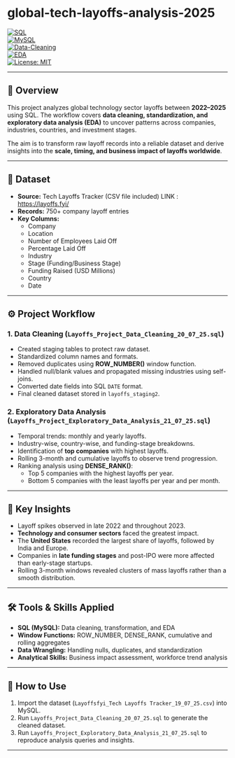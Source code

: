 # global-tech-layoffs-analysis-2025

[![SQL](https://img.shields.io/badge/SQL-MySQL-blue)](#)  
[![MySQL](https://img.shields.io/badge/Database-MySQL-orange)](#)  
[![Data-Cleaning](https://img.shields.io/badge/Process-Data%20Cleaning-success)](#)  
[![EDA](https://img.shields.io/badge/Analysis-EDA-orange)](#)  
[![License: MIT](https://img.shields.io/badge/License-MIT-green.svg)](LICENSE)  

---

## 📌 Overview  
This project analyzes global technology sector layoffs between **2022–2025** using SQL. The workflow covers **data cleaning, standardization, and exploratory data analysis (EDA)** to uncover patterns across companies, industries, countries, and investment stages.  

The aim is to transform raw layoff records into a reliable dataset and derive insights into the **scale, timing, and business impact of layoffs worldwide**.  

---

## 📂 Dataset  
- **Source:** Tech Layoffs Tracker (CSV file included)  LINK : https://layoffs.fyi/
- **Records:** 750+ company layoff entries  
- **Key Columns:**  
  - Company  
  - Location  
  - Number of Employees Laid Off  
  - Percentage Laid Off  
  - Industry  
  - Stage (Funding/Business Stage)  
  - Funding Raised (USD Millions)  
  - Country  
  - Date  

---

## ⚙️ Project Workflow  

### 1. Data Cleaning (`Layoffs_Project_Data_Cleaning_20_07_25.sql`)  
- Created staging tables to protect raw dataset.  
- Standardized column names and formats.  
- Removed duplicates using **ROW_NUMBER()** window function.  
- Handled null/blank values and propagated missing industries using self-joins.  
- Converted date fields into SQL `DATE` format.  
- Final cleaned dataset stored in `layoffs_staging2`.  

### 2. Exploratory Data Analysis (`Layoffs_Project_Exploratory_Data_Analysis_21_07_25.sql`)  
- Temporal trends: monthly and yearly layoffs.  
- Industry-wise, country-wise, and funding-stage breakdowns.  
- Identification of **top companies** with highest layoffs.  
- Rolling 3-month and cumulative layoffs to observe trend progression.  
- Ranking analysis using **DENSE_RANK()**:  
  - Top 5 companies with the highest layoffs per year.  
  - Bottom 5 companies with the least layoffs per year and per month.  

---

## 🔑 Key Insights  
- Layoff spikes observed in late 2022 and throughout 2023.  
- **Technology and consumer sectors** faced the greatest impact.  
- The **United States** recorded the largest share of layoffs, followed by India and Europe.  
- Companies in **late funding stages** and post-IPO were more affected than early-stage startups.  
- Rolling 3-month windows revealed clusters of mass layoffs rather than a smooth distribution.  

---

## 🛠️ Tools & Skills Applied  
- **SQL (MySQL):** Data cleaning, transformation, and EDA  
- **Window Functions:** ROW_NUMBER, DENSE_RANK, cumulative and rolling aggregates  
- **Data Wrangling:** Handling nulls, duplicates, and standardization  
- **Analytical Skills:** Business impact assessment, workforce trend analysis  

---

## 🚀 How to Use  
1. Import the dataset (`Layoffsfyi_Tech Layoffs Tracker_19_07_25.csv`) into MySQL.  
2. Run `Layoffs_Project_Data_Cleaning_20_07_25.sql` to generate the cleaned dataset.  
3. Run `Layoffs_Project_Exploratory_Data_Analysis_21_07_25.sql` to reproduce analysis queries and insights.  

---

